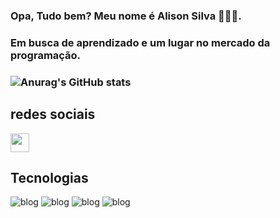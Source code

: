 ### Opa, Tudo bem? Meu nome é Alison Silva 🙋🏻‍♂️.

<h3> Em busca de aprendizado e um lugar no mercado da programação. <h3>

![Anurag's GitHub stats](https://github-readme-stats.vercel.app/api?username=alisonSilvaa&show_icons=true&theme=transparent)

## redes sociais 

<a href="https://www.instagram.com/slv_alisonhq">
  <img src="https://cdn-icons-png.flaticon.com/512/1384/1384063.png" width="30" height="30">
</a> 

## Tecnologias

![blog](https://img.shields.io/badge/C-00599C?style=for-the-badge&logo=c&logoColor=white
)
![blog](https://img.shields.io/badge/HTML-239120?style=for-the-badge&logo=html5&logoColor=white)
![blog](https://img.shields.io/badge/Python-14354C?style=for-the-badge&logo=python&logoColor=white)
![blog](https://img.shields.io/badge/PHP-777BB4?style=for-the-badge&logo=php&logoColor=white)

